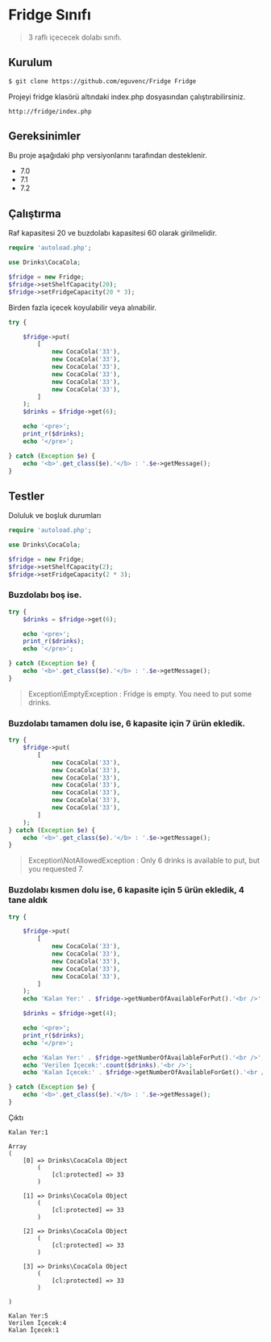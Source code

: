 
# Fridge Sınıfı

> 3 raflı içececek dolabı sınıfı.

## Kurulum

``` bash
$ git clone https://github.com/eguvenc/Fridge Fridge
```

Projeyi fridge klasörü altındaki index.php dosyasından çalıştırabilirsiniz.

```
http://fridge/index.php
```

## Gereksinimler

Bu proje aşağıdaki php versiyonlarını tarafından desteklenir.

* 7.0
* 7.1
* 7.2

## Çalıştırma

Raf kapasitesi 20 ve buzdolabı kapasitesi 60 olarak girilmelidir.

```php
require 'autoload.php';

use Drinks\CocaCola;

$fridge = new Fridge;
$fridge->setShelfCapacity(20);
$fridge->setFridgeCapacity(20 * 3);
```

Birden fazla içecek koyulabilir veya alınabilir.

```php
try {

    $fridge->put(
        [
            new CocaCola('33'),
            new CocaCola('33'),
            new CocaCola('33'),
            new CocaCola('33'),
            new CocaCola('33'),
            new CocaCola('33'),
        ]
    );
    $drinks = $fridge->get(6);

    echo '<pre>';
    print_r($drinks);
    echo '</pre>';

} catch (Exception $e) {
    echo '<b>'.get_class($e).'</b> : '.$e->getMessage();
}
```

## Testler

Doluluk ve boşluk durumları

```php
require 'autoload.php';

use Drinks\CocaCola;

$fridge = new Fridge;
$fridge->setShelfCapacity(2);
$fridge->setFridgeCapacity(2 * 3);
```

### Buzdolabı boş ise.


```php
try {
    $drinks = $fridge->get(6);

    echo '<pre>';
    print_r($drinks);
    echo '</pre>';

} catch (Exception $e) {
    echo '<b>'.get_class($e).'</b> : '.$e->getMessage();
}
```

> Exception\EmptyException : Fridge is empty. You need to put some drinks.


### Buzdolabı tamamen dolu ise, 6 kapasite için 7 ürün ekledik.


```php
try {
    $fridge->put(
        [
            new CocaCola('33'),
            new CocaCola('33'),
            new CocaCola('33'),
            new CocaCola('33'),
            new CocaCola('33'),
            new CocaCola('33'),
            new CocaCola('33'),
        ]
    );
} catch (Exception $e) {
    echo '<b>'.get_class($e).'</b> : '.$e->getMessage();
}
```

> Exception\NotAllowedException : Only 6 drinks is available to put, but you requested 7.


### Buzdolabı kısmen dolu ise, 6 kapasite için 5 ürün ekledik, 4 tane aldık

```php
try {

    $fridge->put(
        [
            new CocaCola('33'),
            new CocaCola('33'),
            new CocaCola('33'),
            new CocaCola('33'),
            new CocaCola('33'),
        ]
    );
    echo 'Kalan Yer:' . $fridge->getNumberOfAvailableForPut().'<br />';

    $drinks = $fridge->get(4);

    echo '<pre>';
    print_r($drinks);
    echo '</pre>';

    echo 'Kalan Yer:' . $fridge->getNumberOfAvailableForPut().'<br />';
    echo 'Verilen İçecek:'.count($drinks).'<br />';
    echo 'Kalan İçecek:' . $fridge->getNumberOfAvailableForGet().'<br />';

} catch (Exception $e) {
    echo '<b>'.get_class($e).'</b> : '.$e->getMessage();
}
```

Çıktı

```
Kalan Yer:1

Array
(
    [0] => Drinks\CocaCola Object
        (
            [cl:protected] => 33
        )

    [1] => Drinks\CocaCola Object
        (
            [cl:protected] => 33
        )

    [2] => Drinks\CocaCola Object
        (
            [cl:protected] => 33
        )

    [3] => Drinks\CocaCola Object
        (
            [cl:protected] => 33
        )

)

Kalan Yer:5
Verilen İçecek:4
Kalan İçecek:1
```